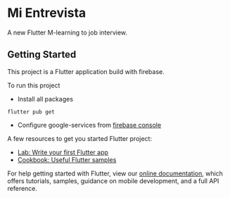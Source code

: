 # Mi Entrevista

A new Flutter M-learning to job interview.

## Getting Started

This project is a Flutter application build with firebase.

To run this project
- Install all packages
```
flutter pub get
```
- Configure google-services from [firebase console](http://console.firebase.google.com/)

A few resources to get you started Flutter project:

- [Lab: Write your first Flutter app](https://flutter.dev/docs/get-started/codelab)
- [Cookbook: Useful Flutter samples](https://flutter.dev/docs/cookbook)

For help getting started with Flutter, view our
[online documentation](https://flutter.dev/docs), which offers tutorials,
samples, guidance on mobile development, and a full API reference.
